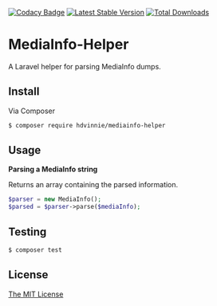 [![Codacy Badge](https://api.codacy.com/project/badge/Grade/2cf2367f96904e08b47507cf8331cfa2)](https://www.codacy.com/app/HDVinnie/MediaInfo-Helper?utm_source=github.com&utm_medium=referral&utm_content=HDVinnie/MediaInfo-Helper&utm_campaign=badger)
[![Latest Stable Version](https://poser.pugx.org/hdvinnie/mediainfo-helper/v/stable)](https://packagist.org/packages/hdvinnie/mediainfo-helper) [![Total Downloads](https://poser.pugx.org/hdvinnie/mediainfo-helper/downloads)](https://packagist.org/packages/hdvinnie/mediainfo-helper)

# MediaInfo-Helper

A Laravel helper for parsing MediaInfo dumps.

## Install

Via Composer

``` bash
$ composer require hdvinnie/mediainfo-helper
```

## Usage

**Parsing a MediaInfo string**

Returns an array containing the parsed information.

```php
$parser = new MediaInfo();
$parsed = $parser->parse($mediaInfo);
```

## Testing

``` bash
$ composer test
```

## License
[The MIT License](LICENSE)

